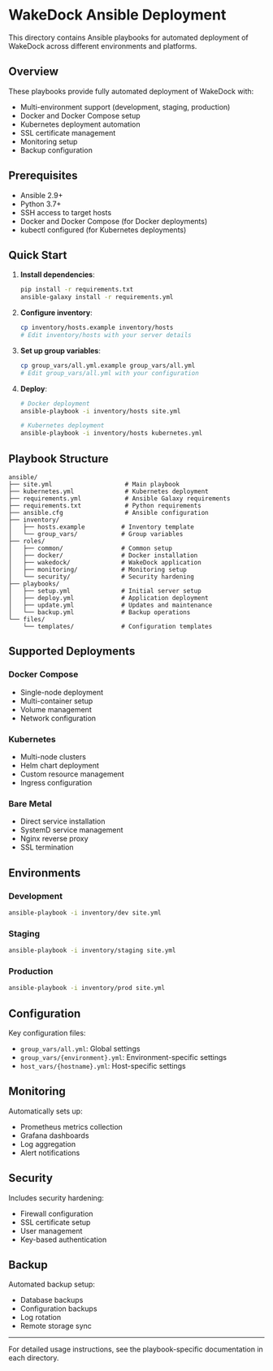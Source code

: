 # WakeDock Ansible Deployment

This directory contains Ansible playbooks for automated deployment of WakeDock across different environments and platforms.

## Overview

These playbooks provide fully automated deployment of WakeDock with:
- Multi-environment support (development, staging, production)
- Docker and Docker Compose setup
- Kubernetes deployment automation
- SSL certificate management
- Monitoring setup
- Backup configuration

## Prerequisites

- Ansible 2.9+
- Python 3.7+
- SSH access to target hosts
- Docker and Docker Compose (for Docker deployments)
- kubectl configured (for Kubernetes deployments)

## Quick Start

1. **Install dependencies**:
   ```bash
   pip install -r requirements.txt
   ansible-galaxy install -r requirements.yml
   ```

2. **Configure inventory**:
   ```bash
   cp inventory/hosts.example inventory/hosts
   # Edit inventory/hosts with your server details
   ```

3. **Set up group variables**:
   ```bash
   cp group_vars/all.yml.example group_vars/all.yml
   # Edit group_vars/all.yml with your configuration
   ```

4. **Deploy**:
   ```bash
   # Docker deployment
   ansible-playbook -i inventory/hosts site.yml
   
   # Kubernetes deployment
   ansible-playbook -i inventory/hosts kubernetes.yml
   ```

## Playbook Structure

```
ansible/
├── site.yml                    # Main playbook
├── kubernetes.yml              # Kubernetes deployment
├── requirements.yml            # Ansible Galaxy requirements
├── requirements.txt            # Python requirements
├── ansible.cfg                 # Ansible configuration
├── inventory/
│   ├── hosts.example          # Inventory template
│   └── group_vars/            # Group variables
├── roles/
│   ├── common/                # Common setup
│   ├── docker/                # Docker installation
│   ├── wakedock/              # WakeDock application
│   ├── monitoring/            # Monitoring setup
│   └── security/              # Security hardening
├── playbooks/
│   ├── setup.yml              # Initial server setup
│   ├── deploy.yml             # Application deployment
│   ├── update.yml             # Updates and maintenance
│   └── backup.yml             # Backup operations
└── files/
    └── templates/             # Configuration templates
```

## Supported Deployments

### Docker Compose
- Single-node deployment
- Multi-container setup
- Volume management
- Network configuration

### Kubernetes
- Multi-node clusters
- Helm chart deployment
- Custom resource management
- Ingress configuration

### Bare Metal
- Direct service installation
- SystemD service management
- Nginx reverse proxy
- SSL termination

## Environments

### Development
```bash
ansible-playbook -i inventory/dev site.yml
```

### Staging
```bash
ansible-playbook -i inventory/staging site.yml
```

### Production
```bash
ansible-playbook -i inventory/prod site.yml
```

## Configuration

Key configuration files:
- `group_vars/all.yml`: Global settings
- `group_vars/{environment}.yml`: Environment-specific settings  
- `host_vars/{hostname}.yml`: Host-specific settings

## Monitoring

Automatically sets up:
- Prometheus metrics collection
- Grafana dashboards
- Log aggregation
- Alert notifications

## Security

Includes security hardening:
- Firewall configuration
- SSL certificate setup
- User management
- Key-based authentication

## Backup

Automated backup setup:
- Database backups
- Configuration backups
- Log rotation
- Remote storage sync

---

For detailed usage instructions, see the playbook-specific documentation in each directory.
